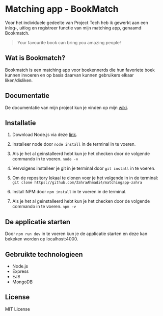 # Matching app - BookMatch

Voor het individuele gedeelte van Project Tech heb ik gewerkt aan een inlog-, uitlog en registreer functie van mijn matching app, genaamd Bookmatch.

> Your favourite book can bring you amazing people!

## Wat is Bookmatch?

Bookmatch is een matching app voor boekennerds die hun favoriete boek kunnen invoeren en op basis daarvan kunnen gebruikers elkaar liken/disliken.

## Documentatie

De documentatie van mijn project kun je vinden op mijn [wiki](https://github.com/ZahraAhmadi4/matchingapp-zahra/wiki).

## Installatie

1. Download Node.js via deze [link](https://nodejs.org/en/download/).
2. Installeer node door `node install` in de terminal in te voeren.
3. Als je het al geinstalleerd hebt kun je het checken door de volgende commando in te voeren. `node -v`

4. Vervolgens installeer je git in je terminal door `git install` in te voeren.
5. Om de repository lokaal te clonen voer je het volgende in in de terminal: `git clone https://github.com/ZahraAhmadi4/matchingapp-zahra`
6. Install NPM door `npm install` in te voeren in de terminal.
7. Als je het al geinstalleerd hebt kun je het checken door de volgende commando in te voeren. `npm -v`

## De applicatie starten

Door `npm run dev` in te voeren kun je de applicatie starten en deze kan bekeken worden op localhost:4000.

## Gebruikte technologieen

- Node.js
- Express
- EJS
- MongoDB

## License

MIT License
